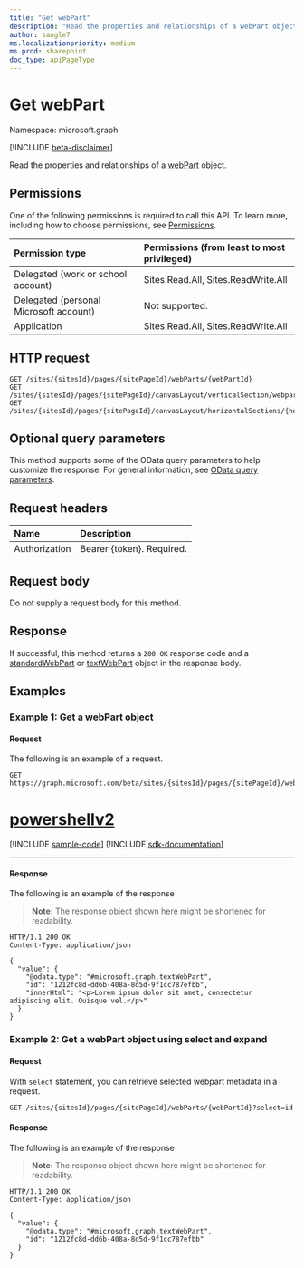 ```yaml
---
title: "Get webPart"
description: "Read the properties and relationships of a webPart object."
author: sangle7
ms.localizationpriority: medium
ms.prod: sharepoint
doc_type: apiPageType
---
```


# Get webPart

Namespace: microsoft.graph

[!INCLUDE [beta-disclaimer](../../includes/beta-disclaimer.md)]

Read the properties and relationships of a [webPart](../resources/webpart.md) object.

## Permissions

One of the following permissions is required to call this API. To learn more, including how to choose permissions, see [Permissions](/graph/permissions-reference).

| Permission type                        | Permissions (from least to most privileged) |
| :------------------------------------- | :------------------------------------------ |
| Delegated (work or school account)     | Sites.Read.All, Sites.ReadWrite.All         |
| Delegated (personal Microsoft account) | Not supported.                              |
| Application                            | Sites.Read.All, Sites.ReadWrite.All         |

## HTTP request

<!-- {
  "blockType": "ignored"
}
-->

```http
GET /sites/{sitesId}/pages/{sitePageId}/webParts/{webPartId}
GET /sites/{sitesId}/pages/{sitePageId}/canvasLayout/verticalSection/webparts/{webPartIndex}
GET /sites/{sitesId}/pages/{sitePageId}/canvasLayout/horizontalSections/{horizontalSectionId}/columns/{horizontalSectionColumnId}/webparts/{webPartIndex}
```

## Optional query parameters

This method supports some of the OData query parameters to help customize the response. For general information, see [OData query parameters](/graph/query-parameters).

## Request headers

| Name          | Description               |
| :------------ | :------------------------ |
| Authorization | Bearer {token}. Required. |

## Request body

Do not supply a request body for this method.

## Response

If successful, this method returns a `200 OK` response code and a [standardWebPart](../resources/standardwebpart.md) or [textWebPart](../resources/textwebpart.md) object in the response body.

## Examples

### Example 1: Get a webPart object
#### Request

The following is an example of a request.


<!-- {
  "blockType": "request",
  "name": "get_webpart"
}
-->

```msgraph-interactive
GET https://graph.microsoft.com/beta/sites/{sitesId}/pages/{sitePageId}/webParts/{webPartId}
```

# [powershellv2](#tab/powershellv2)
[!INCLUDE [sample-code](../includes/snippets/powershellv2/get-webpart-powershellv2-snippets.md)]
[!INCLUDE [sdk-documentation](../includes/snippets/snippets-sdk-documentation-link.md)]

---

#### Response


The following is an example of the response

> **Note:** The response object shown here might be shortened for readability.

<!-- {
  "blockType": "response",
  "truncated": true,
  "@odata.type": "microsoft.graph.webPart"
}
-->

```http
HTTP/1.1 200 OK
Content-Type: application/json

{
  "value": {
    "@odata.type": "#microsoft.graph.textWebPart",
    "id": "1212fc8d-dd6b-408a-8d5d-9f1cc787efbb",
    "innerHtml": "<p>Lorem ipsum dolor sit amet, consectetur adipiscing elit. Quisque vel.</p>"
  }
}
```

### Example 2: Get a webPart object using select and expand
#### Request

With `select` statement, you can retrieve selected webpart metadata in a request.

<!-- {
  "blockType": "request",
  "name": "get_webpart"
}
-->

```http
GET /sites/{sitesId}/pages/{sitePageId}/webParts/{webPartId}?select=id
```

#### Response

The following is an example of the response

> **Note:** The response object shown here might be shortened for readability.

<!-- {
  "blockType": "response",
  "truncated": true,
  "@odata.type": "microsoft.graph.webPart"
}
-->

```http
HTTP/1.1 200 OK
Content-Type: application/json

{
  "value": {
    "@odata.type": "#microsoft.graph.textWebPart",
    "id": "1212fc8d-dd6b-408a-8d5d-9f1cc787efbb"
  }
}
```
